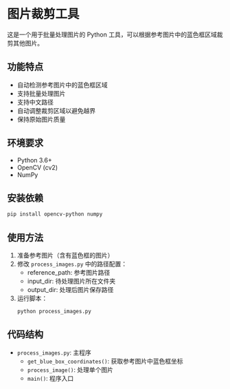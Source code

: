 # 图片裁剪工具

这是一个用于批量处理图片的 Python 工具，可以根据参考图片中的蓝色框区域裁剪其他图片。

## 功能特点

- 自动检测参考图片中的蓝色框区域
- 支持批量处理图片
- 支持中文路径
- 自动调整裁剪区域以避免越界
- 保持原始图片质量

## 环境要求

- Python 3.6+
- OpenCV (cv2)
- NumPy

## 安装依赖

```bash
pip install opencv-python numpy
```

## 使用方法

1. 准备参考图片（含有蓝色框的图片）
2. 修改 `process_images.py` 中的路径配置：
   - reference_path: 参考图片路径
   - input_dir: 待处理图片所在文件夹
   - output_dir: 处理后图片保存路径
3. 运行脚本：
   ```bash
   python process_images.py
   ```

## 代码结构

- `process_images.py`: 主程序
  - `get_blue_box_coordinates()`: 获取参考图片中蓝色框坐标
  - `process_image()`: 处理单个图片
  - `main()`: 程序入口

